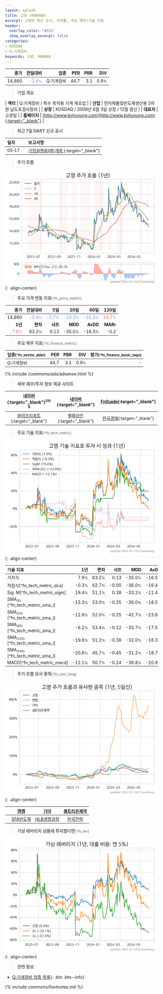 ```yaml
---
layout: splash
title: 고영 (098460)
excerpt: 고영의 최근 공시, 수익률, 주요 재무/기술 지표
header:
  overlay_color: "#333"
  show_overlay_excerpt: false
categories:
- KOSDAQ
- Q:기계장비
keywords: 고영, 098460
---
```


| **종가** | **전일대비** | **업종** | **PER** | **PBR** | **DIV** |
| -------: | -----------: | -------: | ------: | ------: | ------: |
| 14,660 | <span style="color: cornflowerblue">-2.4<small>%</small></span> | Q:기계장비 | 44.7 | 3.1 | 0.9<small>%</small> |

<!-- more -->


> **기업 개요**<a id="company"></a>

| <span style="white-space:nowrap;">**섹터**</span> | Q:기계장비 / 특수 목적용 기계 제조업 |
| <span style="white-space:nowrap;">**산업**</span> | 전자제품및반도체생산용 3차원 납도포검사장비 |
| <span style="white-space:nowrap;">**상장**</span> | KOSDAQ / 2008년 6월 3일 상장 / 12월 결산 |
| <span style="white-space:nowrap;">**대표자**</span> | 고광일 |
| <span style="white-space:nowrap;">**홈페이지**</span> | [http://www.kohyoung.com](http://www.kohyoung.com){:target="_blank"} |


> **최근 7일 DART 신규 공시**<a id="dart"></a>

| **일자** |      | **보고서명** |
| :------- | :--- | :----------- |
| 05&#x2011;17 | | [기업설명회(IR)개최              ](https://dart.fss.or.kr/dsaf001/main.do?rcpNo=20240517900301){:target="_blank"} |


> **주가 흐름**<a id="price"></a>

![098460](/stock/images/098460.png){: .align-center}


> **주요 가격 변동 지표**<small>[^fn_price_metric]</small>

| **종가** | **전일대비** | **5일** | **20일** | **60일** | **120일** |
| -------: | -----------: | ------: | -------: | -------: | --------: |
| 14,660 | <span style="color: cornflowerblue">-2.4<small>%</small></span> | <span style="color: cornflowerblue">-2.7<small>%</small></span> | <span style="color: cornflowerblue">-10.3<small>%</small></span> | <span style="color: cornflowerblue">-31.3<small>%</small></span> | <span style="color: tomato">24.7<small>%</small></span> |
| **1년** | **편차** | **샤프** | **MDD** | **AvDD** | **MARr** |
| <span style="color: tomato">7.9<small>%</small></span> | 63.2<small>%</small> | 0.13 | -35.0<small>%</small> | -16.5<small>%</small> | -0.2 |


> **주요 재무 지표**<small>[^fn_finance_metric]</small>

| **업종**<small>[^fn_sector_abbr]</small> | **PER** | **PBR** | **DIV** | **평가**<small>[^fn_finance_basic_tags]</small> |
| :--------------------------------------- | ------: | ------: | ------: | ----------------------------------------------: |
| Q:기계장비 | 44.7 | 3.1 | 0.9<small>%</small> | - |



{% include /commons/ads/adsense.html %}

> **세부 재무/투자 정보 제공 사이트**

| [네이버](https://m.stock.naver.com/domestic/stock/098460/finance/summary){:target="_blank"}<sup><small>모바일</small></sup> | [네이버](https://finance.naver.com/item/coinfo.naver?code=098460){:target="_blank"} | [FnGuide](https://comp.fnguide.com/SVO2/ASP/SVD_Invest.asp?gicode=A098460&MenuYn=Y){:target="_blank"} |
| :---: | :---: | :---: |
| [와이즈리포트](https://comp.wisereport.co.kr/company/c1040001.aspx?cmp_cd=098460){:target="_blank"} | [밸류라인](https://www.valueline.co.kr/finance/summary/098460){:target="_blank"} | [한국경제](https://markets.hankyung.com/stock/098460/financial-summary){:target="_blank"} |


> **주요 기술 지표**<small>[^fn_tech_metric]</small>


![098460](/stock/images/098460_tech.png){: .align-center}

| **기술 지표** | **1년** | **편차** | **샤프** | **MDD** | **AvDD** |
| :------------ | ------: | -----------: | -------: | ------: | -------: |
| 거치식 | 7.9<small>%</small> | 63.2<small>%</small> | 0.13 | -35.0<small>%</small> | -16.5<small>%</small> |
| 적립식[^fn_tech_metric_dca] | -0.3<small>%</small> | 62.7<small>%</small> | -0.00 | -36.0<small>%</small> | -16.4<small>%</small> |
| Sig. M[^fn_tech_metric_sigm] | 19.4<small>%</small> | 51.1<small>%</small> | 0.38 | -33.2<small>%</small> | -11.4<small>%</small> |
| SMA<small><sub>(5)</sub></small>[^fn_tech_metric_sma_i] | -13.3<small>%</small> | 53.0<small>%</small> | -0.25 | -36.0<small>%</small> | -18.5<small>%</small> |
| SMA<small><sub>(20)</sub></small>[^fn_tech_metric_sma_i] | -12.8<small>%</small> | 52.0<small>%</small> | -0.25 | -42.7<small>%</small> | -23.8<small>%</small> |
| SMA<small><sub>(60)</sub></small>[^fn_tech_metric_sma_i] | -6.2<small>%</small> | 53.4<small>%</small> | -0.12 | -35.7<small>%</small> | -17.5<small>%</small> |
| SMA<small><sub>(120)</sub></small>[^fn_tech_metric_sma_i] | -19.6<small>%</small> | 51.2<small>%</small> | -0.38 | -32.0<small>%</small> | -16.3<small>%</small> |
| SMA<small><sub>(240)</sub></small>[^fn_tech_metric_sma_i] | -20.6<small>%</small> | 45.7<small>%</small> | -0.45 | -31.2<small>%</small> | -18.7<small>%</small> |
| MACD[^fn_tech_metric_macd] | -12.1<small>%</small> | 50.7<small>%</small> | -0.24 | -36.8<small>%</small> | -20.9<small>%</small> |


> **주가 흐름 유사 종목**<a id="corr"></a><small>[^fn_corr_long]</small>

![098460](/stock/images/098460_corr.png){: .align-center}

|       | [엔켐](/348370/) | [기아](/000270/) | [셀트리온제약](/068760/) |
| :---: | :------------------------------------: | :------------------------------------: | :------------------------------------: |
|       | [SFA반도체](/036540/) | [HLB생명과학](/067630/) | [한국전력](/015760/) |


> **가상 레버리지 상품에 투자했다면**<a id="2x"></a><small>[^fn_lev]</small>

![098460](/stock/images/098460_2x.png){: .align-center}


> **관련 정보**

- [Q:기계장비 업종 목록](/stats/sector/kosdaq_업종_기계장비_종목/){: .btn .btn--info}

{% include commons/footnotes.md %}